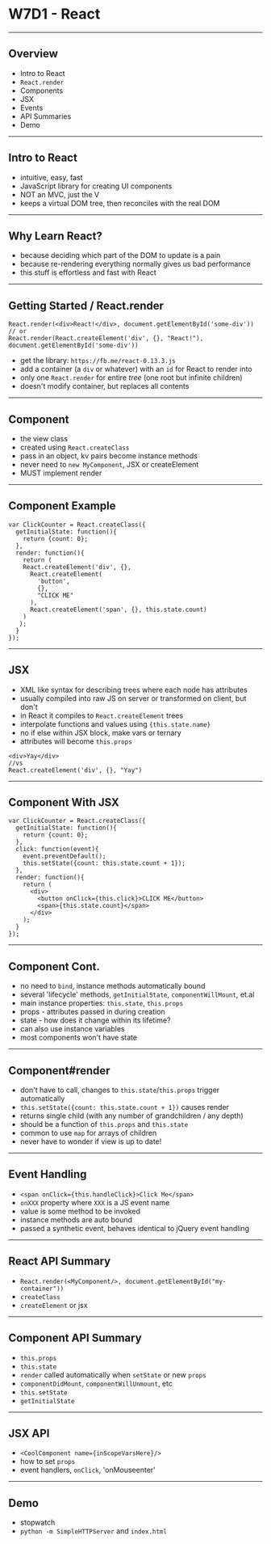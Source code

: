 # W7D1 - React

---

## Overview
+ Intro to React
+ `React.render`
+ Components
+ JSX
+ Events
+ API Summaries
+ Demo

---

## Intro to React
+ intuitive, easy, fast
+ JavaScript library for creating UI components
+ NOT an MVC, just the V
+ keeps a virtual DOM tree, then reconciles with the real DOM

---

## Why Learn React?
+ because deciding which part of the DOM to update is a pain
+ because re-rendering everything normally gives us bad performance
+ this stuff is effortless and fast with React

---

## Getting Started / React.render

```
React.render(<div>React!</div>, document.getElementById('some-div'))
// or
React.render(React.createElement('div', {}, "React!"), document.getElementById('some-div'))
```
+ get the library: `https://fb.me/react-0.13.3.js`
+ add a container (a `div` or whatever) with an `id` for React to render into
+ only one `React.render` for entire _tree_ (one root but infinite children)
+ doesn't modify container, but replaces all contents

---

## Component
+ the view class
+ created using `React.createClass`
+ pass in an object, kv pairs become instance methods
+ never need to `new MyComponent`, JSX or createElement
+ MUST implement render

---

## Component Example

```
var ClickCounter = React.createClass({
  getInitialState: function(){
    return {count: 0};
  },
  render: function(){
    return (
    React.createElement('div', {},
      React.createElement(
        'button',
        {},
        "CLICK ME"
      ),
      React.createElement('span', {}, this.state.count)
    )
   );
  }
});
```
---

## JSX
+ XML like syntax for describing trees where each node has attributes
+ usually compiled into raw JS on server or transformed on client, but don't
+ in React it compiles to `React.createElement` trees
+ interpolate functions and values using `{this.state.name}`
+ no if else within JSX block, make vars or ternary
+ attributes will become `this.props`
```
<div>Yay</div>
//vs
React.createElement('div', {}, "Yay")
```
---

## Component With JSX

```
var ClickCounter = React.createClass({
  getInitialState: function(){
    return {count: 0};
  },
  click: function(event){
    event.preventDefault();
    this.setState({count: this.state.count + 1});
  },
  render: function(){
    return (
      <div>
        <button onClick={this.click}>CLICK ME</button>
        <span>{this.state.count}</span>
      </div>
    );
  }
});
```
---

## Component Cont.
+ no need to `bind`, instance methods automatically bound
+ several 'lifecycle' methods, `getInitialState`, `componentWillMount`, et.al
+ main instance properties: `this.state`, `this.props`
+ props - attributes passed in during creation
+ state - how does it change within its lifetime?
+ can also use instance variables
+ most components won't have state

---

## Component#render
+ don't have to call, changes to `this.state`/`this.props` trigger automatically
+ `this.setState({count: this.state.count + 1})` causes render
+ returns single child (with any number of grandchildren / any depth)
+ should be a function of `this.props` and `this.state`
+ common to use `map` for arrays of children
+ never have to wonder if view is up to date!

---

## Event Handling
+ `<span onClick={this.handleClick}>Click Me</span>`
+ `onXXX` property where `XXX` is a JS event name
+ value is some method to be invoked
+ instance methods are auto bound
+ passed a synthetic event, behaves identical to jQuery event handling

---

## React API Summary
+ `React.render(<MyComponent/>, document.getElementById("my-container"))`
+ `createClass`
+ `createElement` or jsx

---

## Component API Summary
+ `this.props`
+ `this.state`
+ `render` called automatically when `setState` or new `props`
+ `componentDidMount`, `componentWillUnmount`, etc
+ `this.setState`
+ `getInitialState`

---

## JSX API
+ `<CoolComponent name={inScopeVarsHere}/>`
+ how to set `props`
+ event handlers, `onClick`, 'onMouseenter'

---

## Demo
+ stopwatch
+ `python -m SimpleHTTPServer` and `index.html`
